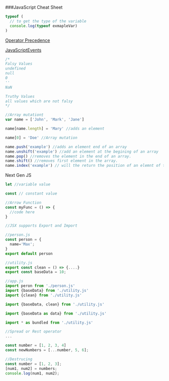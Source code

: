 ###JavaScript Cheat Sheet

```js
typeof (
  // to get the type of the variable
  console.log(typeof exmapleVar)
)
```

[Operator Precedence](https://developer.mozilla.org/en-US/docs/Web/JavaScript/Reference/Operators/Operator_Precedence)

[JavaScriptEvents](https://developer.mozilla.org/en-US/docs/Web/Events)

```js
/*
Falsy Values
undefined
null
0
''
NaN

Truthy Values
all values which are not falsy
*/

//Array mutationṭ
var name = ['John', 'Mark', 'Jane']

name[name.length] = 'Mary' //adds an element

name[0] = 'Doe' //Array mutation

name.push('example') //adds an element end of an array
name.unshift('example') //add an element at the begining of an array
name.pop() //removes the element in the end of an array.
name.shift() //removes first element in the array.
name.index('example') // will the return the position of an elemnt of the array we pass, else return -1.
```

Next Gen JS
```js
let //variable value

const // constant value

//Arrow Function
const myFunc = () => {
  //code here
}

//JSX supports Export and Import

//person.js
const person = {
  name='Max';
}
export default person

//utility.js
export const clean = () => {....}
export const baseData = 10;

//app.js
import peron from './person.js'
import {baseData} from './utility.js'
import {clean} from './utility.js'

import {baseData, clean} from './utility.js'

import {baseData as data} from './utility.js'

import * as bundled from './utility.js'

//Spread or Rest operator
...

const number = [1, 2, 3, 4]
const newNumbers = [...number, 5, 6];

//Destrucing
const number = [1, 2, 3];
[num1, num2] = numbers;
console.log(num1, num2);
```























